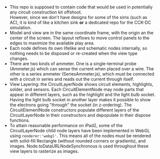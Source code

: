 * This repo is supposed to contain code that would be used in potentially any circuit construction kit offshoot.  
However, since we don't have designs for some of the sims (such as AC), it is kind of like a kitchen sink **or** a 
dedicated repo for the CCK-DC simulation.
* Model and view are in the same coordinate frame, with the origin an the center of the screen.  The layout reflows to
move control panels to the edges to maximize the available play area.
* Each node defines its own lifelike and schematic nodes internally, so nothing needs to be disposed or re-created when
the view type changes.
* There are two kinds of ammeter.  One is a single-terminal probe (Ammeter.js) which can sense the current when placed 
over a wire. The other is a series ammeter (SeriesAmmeter.js), which must be connected with a circuit in series and 
reads out the current through itself.
* View Layering: the CircuitLayerNode shows circuit elements, highlights, solder, and sensors.  Each CircuitElementNode
may node parts that appear in different layers, such as the highlight and the light bulb socket.  Having the light bulb
socket in another layer makes it possible to show the electrons going "through" the socket (in z-ordering). The 
CircuitElementNode constructors populate different layers of the CircuitLayerNode in their constructors and depopulate 
in their dispose functions.
* To attain reasonable performance on iPad2, some of the CircuitLayerNode child node layers have been implemented in 
WebGL using `renderer:'webgl'`.  This means all of the nodes must be rendered with solid-fill Rectangle (without rounded 
corners or gradients), and images.  Node.toDataURLNodeSynchronous is used throughout these view layers to rasterize as 
images. 